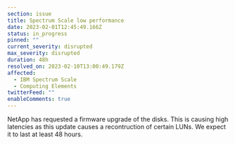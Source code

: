 ```yaml
---
section: issue
title: Spectrum Scale low performance
date: 2023-02-01T12:45:49.166Z
status: in_progress
pinned: ""
current_severity: disrupted
max_severity: disrupted
duration: 48h
resolved_on: 2023-02-10T13:00:49.179Z
affected:
  - IBM Spectrum Scale
  - Computing Elements
twitterFeed: ""
enableComments: true
---
```

NetApp has requested a firmware upgrade of the disks. This is causing high latencies as this update causes a recontruction of certain LUNs. We expect it to last at least 48 hours.